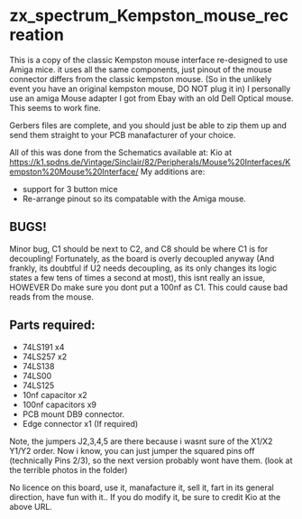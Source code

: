# zx_spectrum_Kempston_mouse_recreation
This is a copy of the classic Kempston mouse interface re-designed to use Amiga mice.
it uses all the same components, just pinout of the mouse connector differs from the classic kempston mouse.
(So in the unlikely event you have an original kempston mouse, DO NOT plug it in)
I personally use an amiga Mouse adapter I got from Ebay with an old Dell Optical mouse. This seems to work fine. 

Gerbers files are complete, and you should just be able to zip them up and send them straight to your PCB manafacturer of your choice. 

All of this was done from the Schematics available at: 
Kio at https://k1.spdns.de/Vintage/Sinclair/82/Peripherals/Mouse%20Interfaces/Kempston%20Mouse%20Interface/
My additions are:
* support for 3 button mice
* Re-arrange pinout so its compatable with the Amiga mouse. 

BUGS!
-----
Minor bug, C1 should be next to C2, and C8 should be where C1 is for decoupling!
Fortunately, as the board is overly decoupled anyway (And frankly, its doubtful if U2 needs decoupling, as its only changes its logic states a few tens of times a second at most), this isnt really an issue, HOWEVER Do make sure you dont put a 100nf as C1. This could cause bad reads from the mouse. 

Parts required: 
---------------
* 74LS191 x4
* 74LS257 x2
* 74LS138
* 74LS00
* 74LS125
* 10nf capacitor x2
* 100nf capacitors x9
* PCB mount DB9 connector.
* Edge connector x1 (If required)

Note, the jumpers J2,3,4,5 are there because i wasnt sure of the X1/X2 Y1/Y2 order. 
Now i know, you can just jumper the squared pins off (technically Pins 2/3), so the next version probably wont have them. 
(look at the terrible photos in the folder)

No licence on this board, use it, manafacture it, sell it, fart in its general direction, have fun with it..
If you do modify it, be sure to credit Kio at the above URL. 
